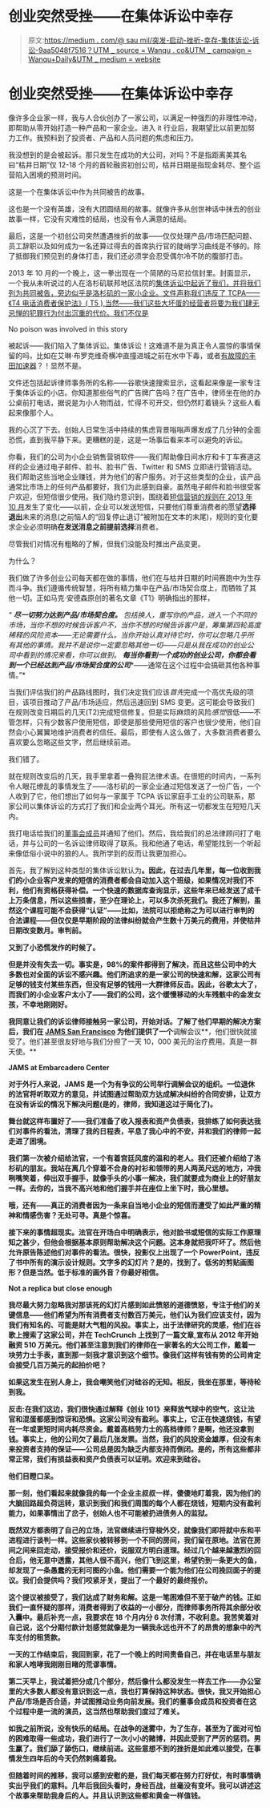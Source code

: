 # 创业突然受挫——在集体诉讼中幸存

> 原文:[https://medium . com/@ sau mil/突发-启动-挫折-幸存-集体诉讼-诉讼-9aa5048f7516？UTM _ source = Wanqu . co&UTM _ campaign = Wanqu+Daily&UTM _ medium = website](https://medium.com/@saumil/sudden-startup-setbacks-surviving-a-class-action-lawsuit-9aa5048f7516?utm_source=wanqu.co&utm_campaign=Wanqu+Daily&utm_medium=website)

# 创业突然受挫——在集体诉讼中幸存

像许多企业家一样，我与人合伙创办了一家公司，以满足一种强烈的非理性冲动，即帮助从零开始打造一种产品和一家企业。进入 it 行业后，我期望比以前更加努力工作。我预料到了投资者、产品和人员问题的焦虑和压力。

我没想到的是会被起诉。那只发生在成功的大公司，对吗？不是指距离美其名曰“枯井日期”仅 12-18 个月的首轮融资初创公司，枯井日期是指现金耗尽、整个运营陷入困境的预测时间。

这是一个在集体诉讼中作为共同被告的故事。

这也是一个没有英雄，没有大团圆结局的故事。就像许多从创世神话中抹去的创业故事一样，它没有灾难性的结局，也没有令人满意的结局。

最后，这是一个初创公司突然遭遇挫折的故事——仅仅处理产品/市场匹配问题、员工辞职以及如何成为一名还算过得去的首席执行官的陡峭学习曲线是不够的。除了抵御我们预见到的身体打击，我们还必须学会忍受偶尔冷不防的腹部打击。

2013 年 10 月的一个晚上，这一拳出现在一个简陋的马尼拉信封里。封面显示，一个我从未听说过的人在洛杉矶联邦地区法院的[集体诉讼中起诉了我们，并将我们列为共同被告，旁边似乎是洛杉矶的一家小企业。文件声称我们违反了 TCPA——《T4 电话消费者保护法》( T5 ),当然——我们这些大坏蛋的经营者将要为我们肆无忌惮的犯罪行为付出沉重的代价。我们不仅是](https://en.wikipedia.org/wiki/Class_action)



No poison was involved in this story



被起诉——我们陷入了集体诉讼。集体诉讼！这难道不是为真正令人震惊的事情保留的吗，比如在艾琳·布罗克维奇横冲直撞进城之前在水中下毒，或者[有故障的丰田加速器](http://www.nytimes.com/2012/12/27/business/toyota-settles-lawsuit-over-accelerator-recalls-impact.html)？！显然不是。

文件还包括起诉律师事务所的名称——谷歌快速搜索显示，这看起来像是一家专注于集体诉讼的小店。你知道那些俗气的广告牌广告吗？在广告中，律师坐在他的办公桌前打电话，据说是为小人物而战，忙得不可开交，但仍然盯着镜头？这些人看起来像那个人。



我的心沉了下去。创始人日常生活中持续的焦虑背景嗡嗡声爆发成了几分钟的全面恐慌，直到我平静下来。更糟糕的是，这是一场事后看来本可以避免的诉讼。

你看，我们的公司为小企业销售营销软件——我们帮助像日间水疗和卡丁车赛道这样的企业通过电子邮件、脸书、脸书广告、Twitter 和 SMS 立即进行营销活动。我们帮助这些当地企业赚钱，并为他们的客户服务。对于这些类型的企业，该产品通常比市场上的任何产品都要好，我们为此感到自豪。虽然电子邮件和脸书很受客户欢迎，但短信很少使用。我们隐约意识到，围绕着[短信营销的规则在 2013 年 10 月](http://www.kleinmoynihan.com/new-tcpa-rules-effective-october-16-2013/)发生了变化——以前，企业可以发送短信，只要他们尊重消费者的愿望**选择退出**未来的消息(之前恼人的“回复停止退订”被附加在文本的末尾)，规则的变化要求企业必须明确**在发送消息之前提前选择**消费者。

尽管我们对情况有粗略的了解，但我们没能及时推出产品变更。

为什么？

我们做了许多创业公司每天都在做的事情，他们在与枯井日期的时间赛跑中为生存而斗争。我们遵循传统智慧，将所有精力集中在产品/市场契合度上，而牺牲了其他一切。正如马克·安德森原创的著名文章《T1》明确指出的那样，

*"* ***尽一切努力达到产品/市场契合度。*** *包括换人，重写你的产品，进入一个不同的市场，当你不想的时候告诉客户不，当你不想的时候告诉客户是，筹集第四轮高度稀释的风险资本——无论需要什么。当你开始认真对待它时，你可以忽略几乎所有其他的事情。我并不是说你一定要忽略其他一切——只是从我在成功的创业公司中看到的情况来看，你可以做到。* ***每当你看到一个成功的创业公司，你都会看到一个已经达到产品/市场契合度的公司****——通常在这个过程中会搞砸其他各种事情。”*

当我们评估我们的产品路线图时，我们决定我们应该*首先*完成一个高优先级的项目，该项目推动了产品/市场适应，然后迅速回到 SMS 变更。这可能会导致我们在规则改变日期后的几天(T2)完成短信修复。但是实际麻烦的风险*感觉*很低——不管怎样，只有少数客户使用短信，即使是那些使用短信的客户也很少使用，他们自然会小心翼翼地维护消费者的信任。最后，即使有人这么做了，大多数消费者要么喜欢要么忽略这些文字，然后继续前进。

我们错了。

就在规则改变后的几天，我手里拿着一叠狗屁法律术语。在很短的时间内，一系列令人眼花缭乱的事情发生了——洛杉矶的一家企业通过短信发送了一份广告，一个人收到了它，他们想出了如何与一家属于 TCPA 诉讼家庭手工业的公司联系，那家公司以集体诉讼的方式打了我们和企业两个耳光。所有这一切都发生在短短几天内。

我打电话给我们的[董事会成员](https://www.linkedin.com/in/kevaldesai/)并通知了他们。然后，我给我们的总法律顾问打了电话，并与公司的一名诉讼律师取得了联系。我和他通了电话，希望能找到一个听起来像低俗小说中的狼的人。我所学到的反而让我更加担心。



首先，我了解到这种类型的集体诉讼默认为[](https://www.classaction.com/faqs/whats-difference-opting-opting/)**。因此，在过去几年里，每一位收到我们的小企业客户发来的短信的消费者都会自动加入这个班级，如果情况对我们不利，他们有资格获得补偿。一个快速的数据库查询显示，这些年来已经发送了成千上万条信息，所以这些损害，至少在理论上，可以多次杀死我们。我还了解到，虽然这个课程可能不会获得“认证”——比如，法院可以拒绝称之为可以进行审判的合法课程——但仅仅是早期阶段的法律纠纷就会产生数十万美元的费用，并使枯井日期改变数月。审判前。**

**又到了小恐慌发作的时候了。**

**但是并没有失去一切。事实是，98%的案件都得到了解决，而且这些公司中的大多数也对全面的诉讼不感兴趣。他们所追求的是一家公司的快速和解，这家公司有足够的钱支付某些东西，但没有足够的钱用一大群律师反击。因此，谷歌太大了，而我们的小企业客户太小了——我们的公司，这个缓慢移动的火车残骸中的金发女孩，不幸地刚刚好。**

**我同意让我们的诉讼律师接触另一家公司，开始对话。了解了他们早期的解决方案后，我们在 [JAMS San Francisco](https://www.jamsadr.com/jams-san-francisco) 为他们提供了一个**调解会议**，他们很快就接受了。他们甚至很友好地与我们分担了一天 10，000 美元的治疗费用。真是一群天使。**



**JAMS at Embarcadero Center**



**对于外行人来说，JAMS 是一个为有争议的公司举行调解会议的组织。一位退休的法官将听取双方的意见，并试图通过帮助双方达成解决纠纷的合同安排，让双方在没有诉讼的情况下解决问题(是的，律师，我知道这过于简化了)。**

**舞台就这样布置好了——我们准备了收入报表和资产负债表，我排练了如何表达我们对事件的看法，清理了我的日程表，平息了我心中的不安，并和我们的律师一起走进了困境。**

**我们第一次被介绍给法官，一个有着宫廷风度的温和的老人。我们还被介绍给了洛杉矶的朋友。我站在离几个穿着不合身的衬衫和领带的男人两英尺远的地方，冲我咧嘴笑着，伸出双手握手，就像手头的小事一解决，我们就要成为商业上的好朋友一样。去你的，当我不高兴地和他们握手并在座位上坐下时，我心里想。**

**哦，还有——真正的消费者因为一条来自当地小企业的短信而遭受了如此严重的精神和情感伤害？无处可寻。真是个惊喜。**

**接下来的事情超现实。法官在开场白中明确表示，他对脸书或短信的实际工作原理知之甚少，但他会根据基本原则帮助解决这个问题。这本身就把我吓坏了。然后他允许原告陈述他们对事件的看法。很快，投影仪上出现了一个 PowerPoint，违反了书中所有的演示设计规则。文字多的幻灯片？是的，找到了。低劣的剪贴画图形？但是当然。低于标准的画外音？你最好相信。**



**Not a replica but close enough**



**我尽最大努力忽略我对那该死的幻灯片感到如此愤怒的道德愤怒，专注于他们的关键信息——他们希望为所有消费者支付数百万美元，他们认为我们应该支付，因为我们有知名的、可能是财大气粗的风投。事实上，出于法律研究的灵感，他们在谷歌上搜索了这家公司，并在 TechCrunch 上找到了一篇文章,宣布从 2012 年开始融资 510 万美元。他们甚至注意到我们的律师在一家著名的大公司工作，戴着一块劳力士手表，直到那一刻我才意识到这个细节。像我们这样有钱有势的公司肯定会接受几百万美元的起拍价吧？**

**如果这发生在别人身上，我会嘲笑他们对硅谷的无知。相反，我坐在那里，等待轮到我。**

**反击:在我们这边，我们很快通过解释《创业 101》来释放气球中的空气，这让法官和混蛋都感到惊讶和恐惧。这家公司没有盈利。事实上，它正在快速烧钱，有望在一年或更短时间内耗尽资金。戴着高档劳力士的高档律师？是啊，他还没拿到钱。事实上，他的公司欠了最后几张发票。当然，我们的风投资金雄厚，但没有未来投资者支持的保证——公司总是因为缺乏内部支持而倒闭。是的，所有这些都非常正常，我们有损益表和资产负债表可以证明。欢迎来到硅谷。**

**他们目瞪口呆。**

**那一刻，他们看起来就像我的每一个企业主叔叔一样，傻傻地盯着我，因为他们的大脑回路超负荷运转，意识到我们和我们周围的每个人都在烧钱，短期内没有盈利能力，如果事情出了岔子，创始人也不可能被扔进债务人的监狱。**

**既然双方都表明了自己的立场，法官继续进行穿梭外交，就像我们即将就中东和平进程进行谈判一样。这些家伙被转移到一个不同的房间，我们留在原地。法官在房间之间来回走动，接受报价和还价，说服双方明白道理。经过几个越来越激烈的回合后，他无意中透露，其他人很不高兴，他们飞到这里，希望钓到一条更大的鱼，却发现了一条愚蠢的无利可图的小鱼。他们需要一个能为他们在公司挽回面子的提议。我们会提供吗？我们咬紧牙关，提出了一个最好的最终报价。**

**这个提议被接受了，我们达成了财务和解。这是一笔困难但不至于破产的钱。正如我们一直怀疑的那样，消费者得到了收益的一小部分，而律师事务所将其余部分收入囊中。最后补充一点，我要求在 18 个月内分 6 次付清，不收利息。我苦笑着对自己说，这个分期付款计划感觉就像是为一辆我永远也开不了的昂贵的想象中的汽车支付的租赁款。**

**一天的工作结束后，我回到家，花了一个晚上的时间责备自己，并在电话里与朋友和家人咆哮我刚刚目睹的荒谬事情。**

**第二天早上，我试着把分成几个部分，然后像什么都没发生一样去工作——办公室里的大多数人都没有意识到这一点，我也打算保持这种状态。很快，我又开始担心产品/市场是否合适，并试图推动业务向前发展。我们的董事会成员和投资者在这个过程中是一流的演员，这当然也帮助我们度过了难关。**

**如我之前所说，没有快乐的结局。在战争的迷雾中，为了生存，甚至为了面对可怕的困难取得一些成功，我们进行了一次小小的赌博，并因此受到了严厉的惩罚。男生赢了。我们舔了舔伤口，继续前进。这些意想不到的挫折是如此难以接受，在事情发生四年后的今天仍然刺痛着我。**

**但随着时间的推移，我可以感到安慰的是，我们每天都在努力打好仗，有时事情确实出乎我们的意料。几年后我回头看时，身经百战，丝毫没有变坏。我可以讲述这个故事来帮助我身后的人。并且认识到这些都和黄金一样值钱。**



